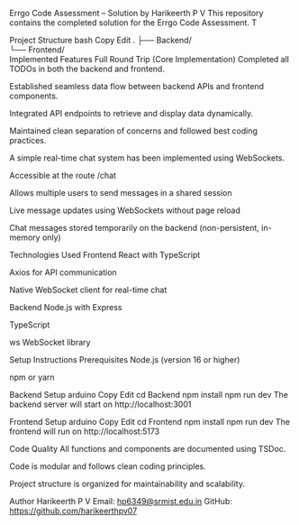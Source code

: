 Errgo Code Assessment – Solution by Harikeerth P V
This repository contains the completed solution for the Errgo Code Assessment. T

Project Structure
bash
Copy
Edit
.
├── Backend/  
└── Frontend/  
Implemented Features
Full Round Trip (Core Implementation)
Completed all TODOs in both the backend and frontend.

Established seamless data flow between backend APIs and frontend components.

Integrated API endpoints to retrieve and display data dynamically.

Maintained clean separation of concerns and followed best coding practices.

A simple real-time chat system has been implemented using WebSockets.

Accessible at the route /chat

Allows multiple users to send messages in a shared session

Live message updates using WebSockets without page reload

Chat messages stored temporarily on the backend (non-persistent, in-memory only)

Technologies Used
Frontend
React with TypeScript

Axios for API communication

Native WebSocket client for real-time chat

Backend
Node.js with Express

TypeScript

ws WebSocket library

Setup Instructions
Prerequisites
Node.js (version 16 or higher)

npm or yarn

Backend Setup
arduino
Copy
Edit
cd Backend
npm install
npm run dev
The backend server will start on http://localhost:3001

Frontend Setup
arduino
Copy
Edit
cd Frontend
npm install
npm run dev
The frontend will run on http://localhost:5173

Code Quality
All functions and components are documented using TSDoc.

Code is modular and follows clean coding principles.

Project structure is organized for maintainability and scalability.

Author
Harikeerth P V
Email: hp6349@srmist.edu.in
GitHub: https://github.com/harikeerthpv07
